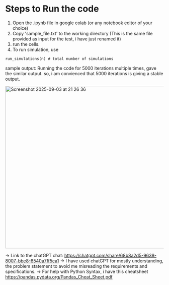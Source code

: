 # Steps to Run the code

1) Open the .ipynb file in google colab (or any notebook editor of your choice)
2) Copy 'sample_file.txt' to the working directory (This is the same file provided as input for the test, i have just renamed it)
3) run the cells.
4) To run simulation, use 
```
run_simulations(n) # total number of simulations
```

sample output:
Running the code for 5000 iterations multiple times, gave the similar output. so, i am convienced that 5000 iterations is giving a stable output.

<img width="1256" height="515" alt="Screenshot 2025-09-03 at 21 26 36" src="https://github.com/user-attachments/assets/36edecc9-51ef-4d5c-a59e-92407679ab1f" />


-> Link to the chatGPT chat: https://chatgpt.com/share/68b8a2d5-9638-8007-bbe8-8540a7ff5ca1
-> I have used chatGPT for mostly understanding, the problem statement to avoid me misreading the requirements and specifications.
-> For help with Python Syntax, i have this cheatsheet https://pandas.pydata.org/Pandas_Cheat_Sheet.pdf
